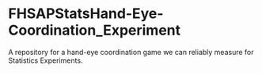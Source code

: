 # FHSAPStatsHand-Eye-Coordination_Experiment

A repository for a hand-eye coordination game we can reliably measure for Statistics Experiments.

